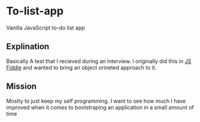 # To-list-app
Vanilla JavaScript to-do list app

## Explination
Basically A test that I recieved during an interview. I originally did this in [JS Fiddle](https://jsfiddle.net/rashadmad/2m3wfx90/) and wanted to bring an object orineted approach to it.

## Mission
Moslty to just keep my self programming. I want to see how much I have improved when it comes to bootstraping an application in a small amount of time

